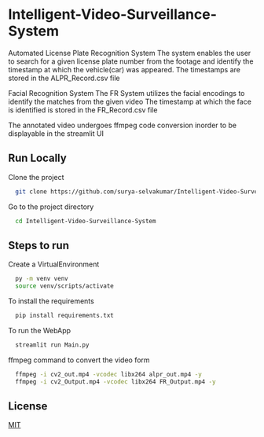 
# Intelligent-Video-Surveillance-System

Automated License Plate Recognition System
The system enables the user to search for a given license plate number from the footage and identify the timestamp at which the vehicle(car) was appeared. 
The timestamps are stored in the ALPR_Record.csv file 

Facial Recognition System
The FR System utilizes the facial encodings to identify the matches from the given video
The timestamp at which the face is identified is stored in the FR_Record.csv file

The annotated video undergoes ffmpeg code conversion inorder to be displayable in the streamlit UI


## Run Locally

Clone the project

```bash
  git clone https://github.com/surya-selvakumar/Intelligent-Video-Surveillance-System.git
```

Go to the project directory

```bash
  cd Intelligent-Video-Surveillance-System
```



## Steps to run

Create a VirtualEnvironment
```bash
  py -m venv venv
  source venv/scripts/activate
```
To install the requirements
```bash
  pip install requirements.txt
```

To run the WebApp
```bash
  streamlit run Main.py
```

ffmpeg command to convert the video form
```bash
  ffmpeg -i cv2_out.mp4 -vcodec libx264 alpr_out.mp4 -y
  ffmpeg -i cv2_Output.mp4 -vcodec libx264 FR_Output.mp4 -y
```


## License

[MIT](https://choosealicense.com/licenses/mit/)

